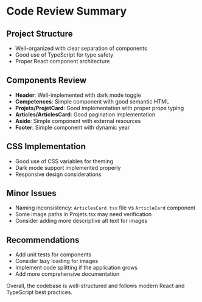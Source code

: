 # Code Review Summary

## Project Structure
- Well-organized with clear separation of components
- Good use of TypeScript for type safety
- Proper React component architecture

## Components Review
- **Header**: Well-implemented with dark mode toggle
- **Competences**: Simple component with good semantic HTML
- **Projets/ProjetCard**: Good implementation with proper props typing
- **Articles/ArticlesCard**: Good pagination implementation
- **Aside**: Simple component with external resources
- **Footer**: Simple component with dynamic year

## CSS Implementation
- Good use of CSS variables for theming
- Dark mode support implemented properly
- Responsive design considerations

## Minor Issues
- Naming inconsistency: `ArticlesCard.tsx` file vs `ArticleCard` component
- Some image paths in Projets.tsx may need verification
- Consider adding more descriptive alt text for images

## Recommendations
- Add unit tests for components
- Consider lazy loading for images
- Implement code splitting if the application grows
- Add more comprehensive documentation

Overall, the codebase is well-structured and follows modern React and TypeScript best practices.
